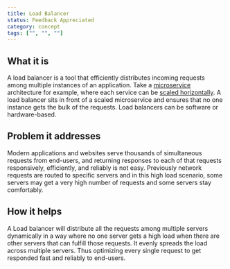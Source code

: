 ```yaml
---
title: Load Balancer
status: Feedback Appreciated
category: concept
tags: ["", "", ""]
---
```


## What it is

A load balancer is a tool that efficiently distributes incoming requests among multiple instances of an application. Take a [microservice](/microservices/) architecture for example, where each service can be [scaled horizontally](/horizontal-scaling/). A load balancer sits in front of a scaled microservice and ensures that no one instance gets the bulk of the requests.
Load balancers can be software or hardware-based.

## Problem it addresses

Modern applications and websites serve thousands of simultaneous requests from end-users, and returning responses to each of that requests responsively, efficiently, and reliably is not easy.
Previously network requests are routed to specific servers and in this high load scenario, some servers may get a very high number of requests and some servers stay comfortably.

## How it helps

A Load balancer will distribute all the requests among multiple servers dynamically in a way where no one server gets a high load when there are other servers that can fulfill those requests. It evenly spreads the load across multiple servers. Thus optimizing every single request to get responded fast and reliably to end-users.
